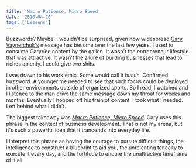```yaml
---
title: 'Macro Patience, Micro Speed'
date: '2020-04-20'
tags: ['Lessons']
---
```


Buzzwords? Maybe. I wouldn't be surprised, given how widespread
[Gary Vaynerchuk's](https://www.garyvaynerchuk.com/) message has become over the
last few years. I used to consume GaryVee content by the gallon. It wasn't the
entrepreneur lifestyle that was attractive. It wasn't the allure of building
businesses that lead to riches aplenty. I could give two shits.

I was drawn to his work ethic. Some would call it _hustle_. Confirmed buzzword.
A younger me needed to see that such focus could be deployed in other
environments outside of organized sports. So I read, I watched and I listened to
the man drive the same message down my throat for weeks and months. Eventually I
hopped off his train of content. I took what I needed. Left behind what I
didn't.

The biggest takeaway was
[_Macro Patience, Micro Speed_](https://www.youtube.com/watch?v=XFzPuEEvnDU).
Gary uses this phrase in the context of business development. That is not my
arena, but it's such a powerful idea that it trancends into everyday life.

I interpret this phrase as having the courage to pursue difficult things, the
intelligence to construct a blueprint to aid you, the unrelenting tenacity to
execute it every day, and the fortitude to endure the unattractive timeframe of
it all.
